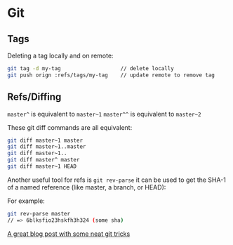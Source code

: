 # Git

## Tags

Deleting a tag locally and on remote:
```sh
git tag -d my-tag                   // delete locally
git push orign :refs/tags/my-tag    // update remote to remove tag
```

## Refs/Diffing

`master^` is equivalent to `master~1`
`master^^` is equivalent to `master~2`

These git diff commands are all equivalent:

```sh
git diff master~1 master
git diff master~1..master
git diff master~1..
git diff master^ master
git diff master~1 HEAD
```

Another useful tool for refs is `git rev-parse` it can be used to get the SHA-1
of a named reference (like master, a branch, or HEAD):

For example:
```sh
git rev-parse master
// => 6blksfio23hskfh3h324 (some sha)
```

[A great blog post with some neat git tricks](https://csswizardry.com/2017/05/little-things-i-like-to-do-with-git/#generate-a-changelog)
